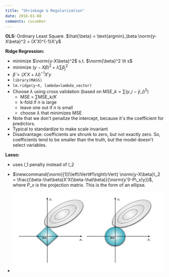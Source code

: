 ```yaml
---
title: "Shrinkage & Regularization"
date: 2016-01-08
comments: cucumber
---
```


**OLS:** Ordinary Least Square. $\hat{\beta} = \text{argmin}_\beta \norm{y-X\beta}^2 = (X'X)^{-1}X'y$

**Ridge Regression:**

- minimize $\norm{y-X\beta}^2$ s.t. $\norm{\beta}^2 \lt s$
- minimize $(y-X\beta)^2 + \lambda\sum \beta_j^2$
- $\tilde{\beta} = (X'X+\lambda I)^{-1}X'y$
- `library(MASS)`
- `lm.ridge(y~X, lambda=lambda_vector)`
- Choose $\lambda$ using cross validation (based on $\text{MSE}\_k = \sum (y\_i-\hat{y}\_i)^2$)
    - MSE = $\sum \text{MSE_k} / K$
    - k-fold if $n$ is large
    - leave one out if $n$ is small
    - choose $\lambda$ that minimizes MSE
- Note that we don't penalize the intercept, because it's the coefficient for predictors.
- Typical to standardize to make scale invariant
- Disadvantage: coefficients are shrunk to zero, but not exactly zero. So, coefficients tend to be smaller than the truth, but the model doesn't select variables.



**Lasso:**

- uses $l\_1$ penalty instead of $l\_2$
- $\newcommand{\norm}[1]{\left\lVert#1\right\rVert} \norm{y-X\beta}\_2 = 
  \frac{(\beta-\hat\beta)X'X(\beta-\hat\beta)}{\norm{y'(I-P\_x)y}}$, where $P\_x$ is the projection matrix. This is the form of an ellipse.
 
- ![Lasso-Ridge](/assets/img/hanlasso.png)
